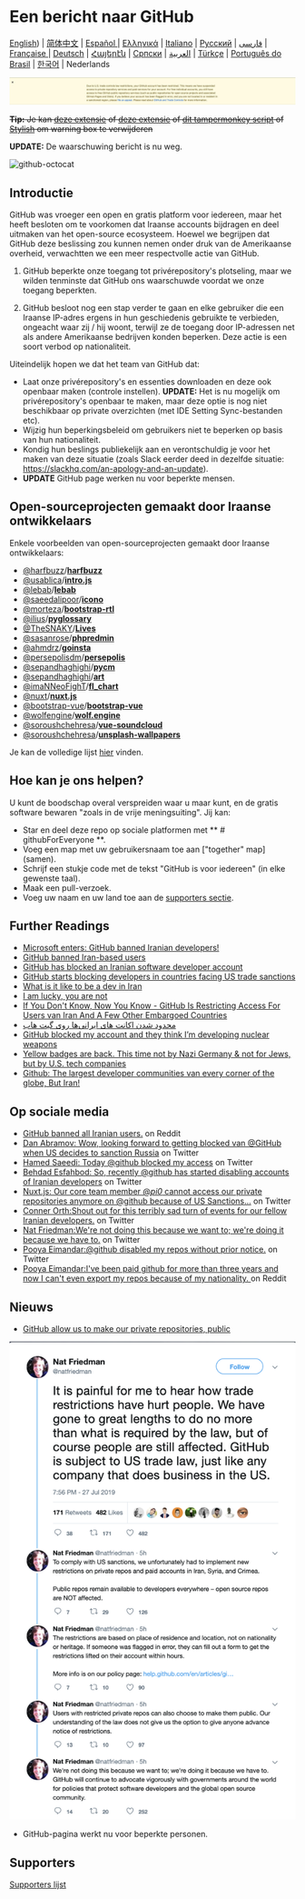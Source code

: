 # Een bericht naar GitHub

[English](./README.md)) | [简体中文](./README-CN.md) | [Español ](./README-ES.md) | [Ελληνικά](./README-GR.md) | [Italiano](./README-IT.md) | [Русский](./README-RU.md) | [فارسی](./README-PER.md) | [Française ](./README-FR.md) | [Deutsch](./README-DE.md) | [Հայերէն](./README-HY.md) | [Српски](./README-SR.md) | [العربية](./README-AR.md) | [Türkçe](./README-TR.md) | [Português do Brasil](./README-PT-BR.md) | [한국어](./README-KO.md) | Nederlands

![alt text](./message.png)

~~**Tip:** Je kan [deze extensie](https://github.com/JafarAkhondali/remove-github-restrictions-message) of [deze extensie](https://github.com/MohamadKh75/ShutHub) of [dit tampermonkey script](https://gist.github.com/HirbodBehnam/2e079e187be0b1b6a6bcb734ed88474e) of [Stylish](https://userstyles.org/styles/173827/hide-github-warning) om warning box te verwijderen~~

**UPDATE:** De waarschuwing bericht is nu weg.

![github-octocat](https://user-images.githubusercontent.com/16706911/61997137-7aa7df00-b0b2-11e9-97f1-f452855fe21c.png)

## Introductie

GitHub was vroeger een open en gratis platform voor iedereen, maar het heeft besloten om te voorkomen dat Iraanse accounts bijdragen en deel uitmaken van het open-source ecosysteem. Hoewel we begrijpen dat GitHub deze beslissing zou kunnen nemen onder druk van de Amerikaanse overheid, verwachtten we een meer respectvolle actie van GitHub.

1. GitHub beperkte onze toegang tot privérepository's plotseling, maar we wilden tenminste dat GitHub ons waarschuwde voordat we onze toegang beperkten.

2. GitHub besloot nog een stap verder te gaan en elke gebruiker die een Iraanse IP-adres ergens in hun geschiedenis gebruikte te verbieden, ongeacht waar zij / hij woont, terwijl ze de toegang door IP-adressen net als andere Amerikaanse bedrijven konden beperken. Deze actie is een soort verbod op nationaliteit.

Uiteindelijk hopen we dat het team van GitHub dat:

- Laat onze privérepository's en essenties downloaden en deze ook openbaar maken (controle instellen).
  **UPDATE:** Het is nu mogelijk om privérepository's openbaar te maken, maar deze optie is nog niet beschikbaar op private overzichten (met IDE Setting Sync-bestanden etc).
- Wijzig hun beperkingsbeleid om gebruikers niet te beperken op basis van hun nationaliteit.
- Kondig hun beslings publiekelijk aan en verontschuldig je voor het maken van deze situatie (zoals Slack eerder deed in dezelfde situatie: https://slackhq.com/an-apology-and-an-update).
- **UPDATE** GitHub page werken nu voor beperkte mensen.

## Open-sourceprojecten gemaakt door Iraanse ontwikkelaars

Enkele voorbeelden van open-sourceprojecten gemaakt door Iraanse ontwikkelaars:

- [@harfbuzz](https://github.com/harfbuzz)/[**harfbuzz**](https://github.com/harfbuzz/harfbuzz)
- [@usablica](https://github.com/usablica)/[**intro.js**](https://github.com/usablica/intro.js)
- [@lebab](https://github.com/lebab)/[**lebab**](https://github.com/lebab/lebab)
- [@saeedalipoor](https://github.com/saeedalipoor)/[**icono**](https://github.com/saeedalipoor/icono)
- [@morteza](https://github.com/morteza)/[**bootstrap-rtl**](https://github.com/morteza/bootstrap-rtl)
- [@ilius](https://github.com/ilius)/[**pyglossary**](https://github.com/ilius/pyglossary)
- [@TheSNAKY](https://github.com/TheSNAKY)/[**Lives**](https://github.com/TheSNAKY/Lives)
- [@sasanrose](https://github.com/sasanrose)/[**phpredmin**](https://github.com/sasanrose/phpredmin)
- [@ahmdrz](https://github.com/ahmdrz)/[**goinsta**](https://github.com/ahmdrz/goinsta)
- [@persepolisdm](https://github.com/persepolisdm)/[**persepolis**](https://github.com/persepolisdm/persepolis)
- [@sepandhaghighi](https://github.com/sepandhaghighi)/[**pycm**](https://github.com/sepandhaghighi/pycm)
- [@sepandhaghighi](https://github.com/sepandhaghighi)/[**art**](https://github.com/sepandhaghighi/art)
- [@imaNNeoFighT](https://github.com/imaNNeoFighT)/[**fl_chart**](https://github.com/imaNNeoFighT/fl_chart)
- [@nuxt](https://github.com/nuxt)/[**nuxt.js**](https://github.com/nuxt/nuxt.js)
- [@bootstrap-vue](https://github.com/bootstrap-vue)/[**bootstrap-vue**](https://github.com/bootstrap-vue/bootstrap-vue)
- [@wolfengine](https://github.com/wolfengine)/[**wolf.engine**](https://github.com/wolfengine/wolf.engine)
- [@soroushchehresa](https://github.com/soroushchehresa)/[**vue-soundcloud**](https://github.com/soroushchehresa/vue-soundcloud)
- [@soroushchehresa](https://github.com/soroushchehresa)/[**unsplash-wallpapers**](https://github.com/soroushchehresa/unsplash-wallpapers)

Je kan de volledige lijst [hier](https://github.com/mohebifar/made-in-iran) vinden.

## Hoe kan je ons helpen?

U kunt de boodschap overal verspreiden waar u maar kunt, en de gratis software bewaren "zoals in de vrije meningsuiting".
Jij kan:

- Star en deel deze repo op sociale platformen met ** # githubForEveryone **.
- Voeg een map met uw gebruikersnaam toe aan ["together" map] (samen).
- Schrijf een stukje code met de tekst "GitHub is voor iedereen" (in elke gewenste taal).
- Maak een pull-verzoek.
- Voeg uw naam en uw land toe aan de [supporters sectie](#supporters).

## Further Readings

- [Microsoft enters: GitHub banned Iranian developers!](https://medium.com/@d.aliyamini/microsoft-enters-github-banned-iranian-developers-843f7c60a146)
- [GitHub banned Iran-based users](https://financialtribune.com/articles/sci-tech/99111/github-bans-iran-based-users)
- [GitHub has blocked an Iranian software developer account](https://hub.packtpub.com/github-has-blocked-an-iranian-software-developers-account)
- [GitHub starts blocking developers in countries facing US trade sanctions](https://www.zdnet.com/article/github-starts-blocking-developers-in-countries-facing-us-trade-sanctions)
- [What is it like to be a dev in Iran](https://shahinsorkh.ir/2019/07/20/how-is-it-like-to-be-a-dev-in-iran)
- [I am lucky, you are not](https://dev.to/jeromegamez/i-am-lucky-you-are-not-2eco)
- [If You Don't Know, Now You Know - GitHub Is Restricting Access For Users van Iran And A Few Other Embargoed Countries](https://dev.to/mjraadi/if-you-don-t-know-now-you-know-github-is-restricting-access-for-users-van-iran-and-a-few-other-embargoed-countries-5ga9)
- [محدود شدن اکانت های ایرانی‌ها روی گیت هاب](https://jadi.net/2019/07/github-sanctions)
- [GitHub blocked my account and they think I’m developing nuclear weapons](https://medium.com/@hamed/github-blocked-my-account-and-they-think-im-developing-nuclear-weapons-e7e1fe62cb74)
- [Yellow badges are back. This time not by Nazi Germany & not for Jews, but by U.S. tech companies](https://medium.com/@hamed/yellow-badges-are-back-this-time-not-by-nazi-germany-not-for-jews-but-by-u-s-tech-companies-48e92d690176)
- [Github: The largest developer communities van every corner of the globe, But Iran!](https://medium.com/@khalesic/github-the-largest-developer-communities-van-every-corner-of-the-globe-but-iran-804c05a991df)
## Op sociale media

- [GitHub banned all Iranian users.](https://www.reddit.com/r/programming/comments/ciey8g/github_banned_all_iranian_users_our_accounts_are/) on Reddit
- [Dan Abramov: Wow, looking forward to getting blocked van @GitHub when US decides to sanction Russia](https://twitter.com/dan_abramov/status/1154869188672086019?s=19) on Twitter
- [Hamed Saeedi: Today @github blocked my access](https://twitter.com/Hamed/status/1154268514074660864?s=19) on Twitter
- [Behdad Esfahbod: So, recently @github has started disabling accounts of Iranian developers](https://twitter.com/behdadesfahbod/status/1154755351092158465?s=19) on Twitter
- [Nuxt.js: Our core team member @_pi0_ cannot access our private repositories anymore on @github because of US Sanctions...](https://t.co/4FiLexH9Mf) on Twitter
- [Conner Orth:Shout out for this terribly sad turn of events for our fellow Iranian developers.](https://twitter.com/conner_orth/status/1154723522729709568) on Twitter
- [Nat Friedman:We're not doing this because we want to; we're doing it because we have to.](https://twitter.com/natfriedman/status/1155311121038864384) on Twitter
- [Pooya Eimandar:@github disabled my repos without prior notice.](https://twitter.com/_poei/status/1154994262884454400) on Twitter
- [Pooya Eimandar:I've been paid github for more than three years and now I can't even export my repos because of my nationality. ](https://www.reddit.com/r/github/comments/cirde7/ive_been_paid_github_for_more_than_three_years/?st=jympkq19&sh=df5e5410) on Reddit

## Nieuws

- [GitHub allow us to make our private repositories, public](https://github.com/1995parham/github-do-not-ban-us/issues/666)

![nat-friedman](nat-friedman.png)

- GitHub-pagina werkt nu voor beperkte personen.

## Supporters
[Supporters lijst](/README.md#Supporters)

